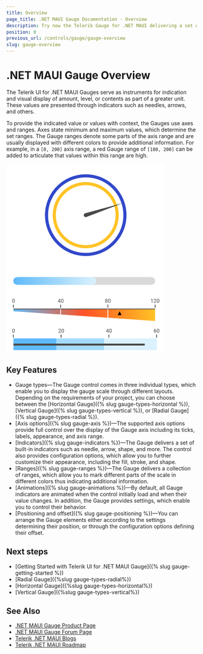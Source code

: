 ```yaml
---
title: Overview
page_title: .NET MAUI Gauge Documentation - Overview
description: Try now the Telerik Gauge for .NET MAUI delivering a set of options for creating and showing barcodes.
position: 0
previous_url: /controls/gauge/gauge-overview
slug: gauge-overview
---
```


# .NET MAUI Gauge Overview

The Telerik UI for .NET MAUI Gauges serve as instruments for indication and visual display of amount, level, or contents as part of a greater unit. These values are presented through indicators such as needles, arrows, and others.

To provide the indicated value or values with context, the Gauges use axes and ranges. Axes state minimum and maximum values, which determine the set ranges. The Gauge ranges denote some parts of the axis range and are usually displayed with different colors to provide additional information. For example, in a `[0, 200]` axis range, a red Gauge range of `[180, 200]` can be added to articulate that values within this range are high.

![.NET MAUI Gauge Overview](images/gauge-overview.png)

## Key Features

* Gauge types&mdash;The Gauge control comes in three individual types, which enable you to display the gauge scale through different layouts. Depending on the requirements of your project, you can choose between the [Horizontal Gauge]({% slug gauge-types-horizontal %}), [Vertical Gauge]({% slug gauge-types-vertical %}), or [Radial Gauge]({% slug gauge-types-radial %}).
* [Axis options]({% slug gauge-axis %})&mdash;The supported axis options provide full control over the display of the Gauge axis including its ticks, labels, appearance, and axis range.
* [Indicators]({% slug gauge-indicators %})&mdash;The Gauge delivers a set of built-in indicators such as needle, arrow, shape, and more. The control also provides configuration options, which allow you to further customize their appearance, including the fill, stroke, and shape.
* [Ranges]({% slug gauge-ranges %})&mdash;The Gauge delivers a collection of ranges, which allow you to mark different parts of the scale in different colors thus indicating additional information.
* [Animations]({% slug gauge-animations %})&mdash;By default, all Gauge indicators are animated when the control initially load and when their value changes. In addition, the Gauge provides settings, which enable you to control their behavior.
* [Positioning and offset]({% slug gauge-positioning %})&mdash;You can arrange the Gauge elements either according to the settings determining their position, or through the configuration options defining their offset.

## Next steps

- [Getting Started with Telerik UI for .NET MAUI Gauge]({% slug gauge-getting-started %})
- [Radial Gauge]({%slug gauge-types-radial%})
- [Horizontal Gauge]({%slug gauge-types-horizontal%})
- [Vertical Gauge]({%slug gauge-types-vertical%})

## See Also

- [.NET MAUI Gauge Product Page](https://www.telerik.com/maui-ui/gauge)
- [.NET MAUI Gauge Forum Page](https://www.telerik.com/forums/maui?tagId=1781)
- [Telerik .NET MAUI Blogs](https://www.telerik.com/blogs/mobile-net-maui)
- [Telerik .NET MAUI Roadmap](https://www.telerik.com/support/whats-new/maui-ui/roadmap)